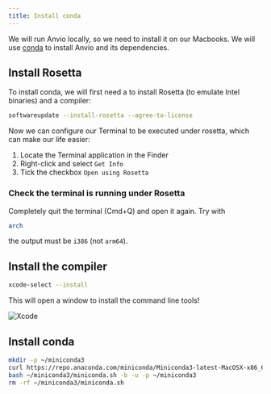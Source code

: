 ```yaml
---
title: Install conda
---
```


We will run Anvio locally, so we need to install it on our Macbooks.
We will use [conda](https://conda.io/docs/) to install Anvio and its dependencies.


## Install Rosetta

To install conda, we will first need a to install Rosetta (to emulate Intel binaries) and a compiler:

```bash
softwareupdate --install-rosetta --agree-to-license
```

Now we can configure our Terminal to be executed under rosetta, which can make our life easier:

1. Locate the Terminal application in the Finder
1. Right-click and select `Get Info`
1. Tick the checkbox `Open using Rosetta`

### Check the terminal is running under Rosetta

Completely quit the terminal (Cmd+Q) and open it again.
Try with 

```bash
arch
```

the output must be `i386` (not `arm64`).

## Install the compiler

```bash
xcode-select --install
```

This will open a window to install the command line tools!

![Xcode]({{site.baseurl}}/img/metagenomics/xcode.png)

## Install conda

```bash
mkdir -p ~/miniconda3
curl https://repo.anaconda.com/miniconda/Miniconda3-latest-MacOSX-x86_64.sh -o ~/miniconda3/miniconda.sh
bash ~/miniconda3/miniconda.sh -b -u -p ~/miniconda3
rm -rf ~/miniconda3/miniconda.sh
```
